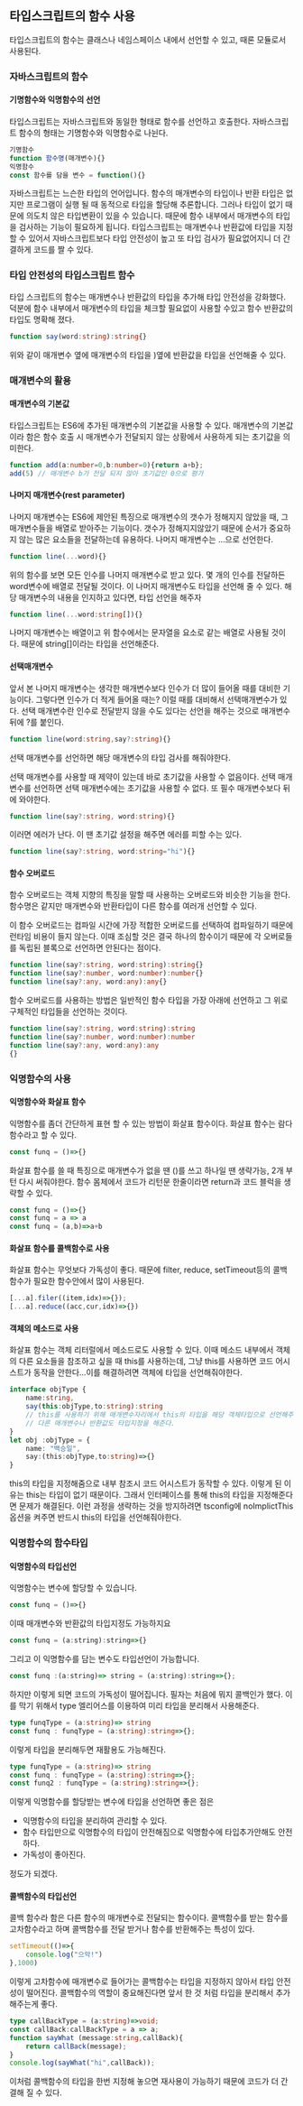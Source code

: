 ## 타입스크립트의 함수 사용

타입스크립트의 함수는 클래스나 네임스페이스 내에서 선언할 수 있고, 때론 모듈로서 사용된다.

### 자바스크립트의 함수
#### 기명함수와 익명함수의 선언
타입스크립트는 자바스크립트와 동일한 형태로 함수를 선언하고 호출한다. 자바스크립트 함수의 형태는 기명함수와 익명함수로 나뉜다.
```javascript
기명함수
function 함수명(매개변수){}
익명함수
const 함수를 담을 변수 = function(){}
```
자바스크립트는 느슨한 타입의 언어입니다. 함수의 매개변수의 타입이나 반환 타입은 없지만 프로그램이 실행 될 때 동적으로 타입을 할당해 추론합니다. 그러나 타입이 없기 때문에 의도치 않은 타입변환이 있을 수 있습니다. 때문에 함수 내부에서 매개변수의 타입을 검사하는 기능이 필요하게 됩니다. 타입스크립트는 매개변수나 반환값에 타입을 지정할 수 있어서 자바스크립트보다 타입 안전성이 높고 또 타입 검사가 필요없어지니 더 간결하게 코드를 짤 수 있다.

### 타입 안전성의 타입스크립트 함수
타입 스크립트의 함수는 매개변수나 반환값의 타입을 추가해 타입 안전성을 강화했다. 덕분에 함수 내부에서 매개변수의 타입을 체크할 필요없이 사용할 수있고 함수 반환값의 타입도 명확해 졌다.
```typescript
function say(word:string):string{}
```
위와 같이 매개변수 옆에 매개변수의 타입을 )옆에 반환값을 타입을 선언해줄 수 있다.

### 매개변수의 활용
#### 매개변수의 기본값
타입스크립트는 ES6에 추가된 매개변수의 기본값을 사용할 수 있다. 매개변수의 기본값이라 함은 함수 호출 시 매개변수가 전달되지 않는 상황에서 사용하게 되는 초기값을 의미한다.
```typescript
function add(a:number=0,b:number=0){return a+b};
add(5) // 매개변수 b가 전달 되지 않아 초기값인 0으로 평가

```
#### 나머지 매개변수(rest parameter)
나머지 매개변수는 ES6에 제안된 특징으로 매개변수의 갯수가 정해지지 않았을 때, 그 매개변수들을 배열로 받아주는 기능이다. 갯수가 정해지지않았기 때문에 순서가 중요하지 않는 많은 요소들을 전달하는데 유용하다. 나머지 매개변수는 ...으로 선언한다.
```typescript
function line(...word){}
```
위의 함수를 보면 모든 인수를 나머지 매개변수로 받고 있다. 몇 개의 인수를 전달하든 word변수에 배열로 전달될 것이다. 
이 나머지 매개변수도 타입을 선언해 줄 수 있다. 해당 매개변수의 내용을 인지하고 있다면, 타입 선언을 해주자
```typescript
function line(...word:string[]){}
```
나머지 매개변수는 배열이고 위 함수에서는 문자열을 요소로 같는 배열로 사용될 것이다. 때문에 string[]이라는 타입을 선언해준다.

#### 선택매개변수
앞서 본 나머지 매개변수는 생각한 매개변수보다 인수가 더 많이 들어올 때를 대비한 기능이다. 그렇다면 인수가 더 적게 들어올 때는? 이럴 때를 대비해서 선택매개변수가 있다. 선택 매개변수란 인수로 전달받지 않을 수도 있다는 선언을 해주는 것으로 매개변수 뒤에 ?를 붙인다.
```typescript
function line(word:string,say?:string){}
```
선택 매개변수를 선언하면 해당 매개변수의 타입 검사를 해줘야한다.

선택 매개변수를 사용할 때 제약이 있는데 바로 초기값을 사용할 수 없음이다. 선택 매개변수를 선언하면 선택 매개변수에는 초기값을 사용할 수 없다. 또 필수 매개변수보다 뒤에 와야한다.
```typescript
function line(say?:string, word:string){}
```
이러면 에러가 난다. 이 땐 초기값 설정을 해주면 에러를 피할 수는 있다.
```typescript
function line(say?:string, word:string="hi"){}
```

#### 함수 오버로드
함수 오버로드는 객체 지향의 특징을 말할 때 사용하는 오버로드와 비슷한 기능을 한다. 함수명은 같지만 매개변수와 반환타입이 다른 함수를 여러개 선언할 수 있다.

이 함수 오버로드는 컴파일 시간에 가장 적합한 오버로드를 선택하여 컴파일하기 때문에 런타임 비용이 들지 않는다. 이때 조심할 것은 결국 하나의 함수이기 때문에 각 오버로들를 독립된 블록으로 선언하면 안된다는 점이다.
```typescript
function line(say?:string, word:string):string{}
function line(say?:number, word:number):number{}
function line(say?:any, word:any):any{}
```
함수 오버로드를 사용하는 방법은 일반적인 함수 타입을 가장 아래에 선언하고 그 위로 구체적인 타입들을 선언하는 것이다.
```typescript
function line(say?:string, word:string):string
function line(say?:number, word:number):number
function line(say?:any, word:any):any
{}
```

### 익명함수의 사용

#### 익명함수와 화살표 함수
익명함수를 좀더 간단하게 표현 할 수 있는 방법이 화살표 함수이다. 화살표 함수는 람다함수라고 할 수 있다.
```javascript
const funq = ()=>{}
```
화살표 함수를 쓸 때 특징으로 매개변수가 없을 땐 ()를 쓰고 하나일 땐 생략가능, 2개 부턴 다시 써줘야한다. 함수 몸체에서 코드가 리턴문 한줄이라면 return과 코드 블럭을 생략할 수 있다.
```javascript
const funq = ()=>{}
const funq = a => a
const funq = (a,b)=>a+b
```
#### 화살표 함수를 콜백함수로 사용
화살표 함수는 무엇보다 가독성이 좋다. 때문에 filter, reduce, setTimeout등의 콜백함수가 필요한 함수안에서 많이 사용된다.
```javascript
[...a].filer((item,idx)=>{});
[...a].reduce((acc,cur,idx)=>{})
```
#### 객체의 메소드로 사용
화살표 함수는 객체 리터럴에서 메소드로도 사용할 수 있다. 이때 메소드 내부에서 객체의 다른 요소들을 참조하고 싶을 때 this를 사용하는데, 그냥 this를 사용하면 코드 어시스트가 동작을 안한다...이를 해결하려면 객체에 타입을 선언해줘야한다.
```typescript
interface objType {
	name:string,
  	say(this:objType,to:string):string 
  	// this를 사용하기 위해 매개변수자리에서 this의 타입을 해당 객체타입으로 선언해주고
  	// 다른 매개변수나 반환값도 타입지정을 해준다.
}
let obj :objType = {
	name: "백승일",
  	say:(this:objType,to:string)=>{}
}
```
this의 타입을 지정해줌으로 내부 참조시 코드 어시스트가 동작할 수 있다. 이렇게 된 이유는 this는 타입이 없기 때문이다. 그래서 인터페이스를 통해 this의 타입을 지정해준다면 문제가 해결된다. 이런 과정을 생략하는 것을 방지하려면 tsconfig에 noImplictThis옵션을 켜주면 반드시 this의 타입을 선언해줘야한다.

### 익명함수의 함수타입
#### 익명함수의 타입선언
익명함수는 변수에 할당할 수 있습니다.
```javascript
const funq = ()=>{}
```
이때 매개변수와 반환값의 타입지정도 가능하지요
```javascript
const funq = (a:string):string=>{}
```
그리고 이 익명함수를 담는 변수도 타입선언이 가능합니다.
```javascript
const funq :(a:string)=> string = (a:string):string=>{};
```
하지만 이렇게 되면 코드의 가독성이 떨어집니다. 필자는 처음에 뭐지 콜백인가 했다. 이를 막기 위해서 type 엘리어스를 이용하여 미리 타입을 분리해서 사용해준다.
```typescript
type funqType = (a:string)=> string
const funq : funqType = (a:string):string=>{};
```
이렇게 타입을 분리해두면 재활용도 가능해진다.
```typescript
type funqType = (a:string)=> string
const funq : funqType = (a:string):string=>{};
const funq2 : funqType = (a:string):string=>{};
```
이렇게 익명함수를 할당받는 변수에 타입을 선언하면 좋은 점은
- 익명함수의 타입을 분리하여 관리할 수 있다.
- 함수 타입만으로 익명함수의 타입이 안전해짐으로 익명함수에 타입추가안해도 안전하다.
- 가독성이 좋아진다.

정도가 되겠다.

#### 콜백함수의 타입선언
콜백 함수라 함은 다른 함수의 매개변수로 전달되는 함수이다. 콜백함수를 받는 함수를 고차함수라고 하며 콜백함수를 전달 받거나 함수를 반환해주는 특성이 있다.
```typescript
setTimeout(()=>{
	console.log("으악!")
},1000)
```
이렇게 고차함수에 매개변수로 들어가는 콜백함수는 타입을 지정하지 않아서 타입 안전성이 떨어진다. 콜백함수의 역할이 중요해진다면 앞서 한 것 처럼 타입을 분리해서 추가해주는게 좋다.
```typescript
type callBackType = (a:string)=>void;
const callBack:callBackType = a => a;
function sayWhat (message:string,callBack){
	return callBack(message);
}
console.log(sayWhat("hi",callBack));
```
이처럼 콜백함수의 타입을 한번 지정해 놓으면 재사용이 가능하기 때문에 코드가 더 간결해 질 수 있다.



